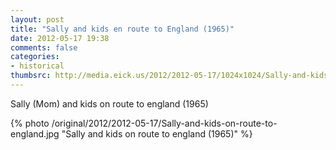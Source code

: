 ```yaml
---
layout: post
title: "Sally and kids en route to England (1965)"
date: 2012-05-17 19:38
comments: false
categories: 
- historical
thumbsrc: http://media.eick.us/2012/2012-05-17/1024x1024/Sally-and-kids-on-route-to-england.jpg
---
```

Sally (Mom) and kids on route to england (1965)



{% photo /original/2012/2012-05-17/Sally-and-kids-on-route-to-england.jpg "Sally and kids on route to england (1965)" %}

